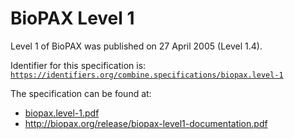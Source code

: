 # BioPAX Level 1

Level 1 of BioPAX was published on 27 April 2005 (Level 1.4).

Identifier for this specification is: [`https://identifiers.org/combine.specifications/biopax.level-1`](https://identifiers.org/combine.specifications/biopax.level-1)

The specification can be found at: 

* [biopax.level-1.pdf](./files/biopax.level-1.pdf)
* http://biopax.org/release/biopax-level1-documentation.pdf
